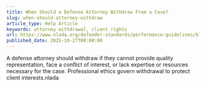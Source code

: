 ```yaml
---
title: When Should a Defense Attorney Withdraw From a Case?
slug: when-should-attorney-withdraw
article_type: Help Article
keywords: attorney withdrawal, client rights
url: https://www.nlada.org/defender-standards/performance-guidelines/black-letter
published_date: 2025-10-27T00:00:00
---
```


A defense attorney should withdraw if they cannot provide quality representation, face a conflict of interest, or lack expertise or resources necessary for the case. Professional ethics govern withdrawal to protect client interests.nlada